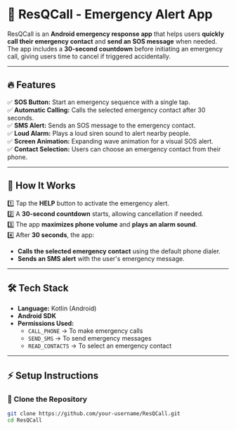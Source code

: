 # 🚨 ResQCall - Emergency Alert App

ResQCall is an **Android emergency response app** that helps users **quickly call their emergency contact** and **send an SOS message** when needed. The app includes a **30-second countdown** before initiating an emergency call, giving users time to cancel if triggered accidentally.

---

## 🔥 Features

✅ **SOS Button:** Start an emergency sequence with a single tap.  
✅ **Automatic Calling:** Calls the selected emergency contact after 30 seconds.  
✅ **SMS Alert:** Sends an SOS message to the emergency contact.  
✅ **Loud Alarm:** Plays a loud siren sound to alert nearby people.  
✅ **Screen Animation:** Expanding wave animation for a visual SOS alert.  
✅ **Contact Selection:** Users can choose an emergency contact from their phone.  

---

## 🚀 How It Works

1️⃣ Tap the **HELP** button to activate the emergency alert.  
2️⃣ A **30-second countdown** starts, allowing cancellation if needed.  
3️⃣ The app **maximizes phone volume** and **plays an alarm sound**.  
4️⃣ After **30 seconds**, the app:  
   - **Calls the selected emergency contact** using the default phone dialer.  
   - **Sends an SMS alert** with the user's emergency message.  

---

## 🛠️ Tech Stack

- **Language:** Kotlin (Android)
- **Android SDK**  
- **Permissions Used:**  
  - `CALL_PHONE` → To make emergency calls  
  - `SEND_SMS` → To send emergency messages  
  - `READ_CONTACTS` → To select an emergency contact  

---

## ⚡ Setup Instructions

### 🔹 Clone the Repository
```sh
git clone https://github.com/your-username/ResQCall.git
cd ResQCall
